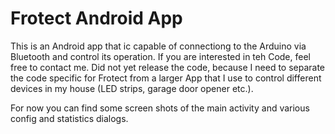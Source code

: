 Frotect Android App
=======

This is an Android app that ic capable of connectiong to the Arduino via Bluetooth and control its operation. 
If you are interested in teh Code, feel free to contact me. Did not yet release the code, because I need to
separate the code specific for Frotect from a larger App that I use to control different devices in my house 
(LED strips, garage door opener etc.).

For now you can find some screen shots of the main activity and various config and statistics dialogs.

